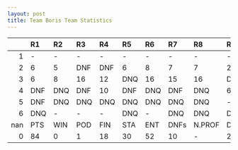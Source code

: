 ```yaml
---
layout: post 
title: Team Boris Team Statistics
--- 
```


|     | R1   | R2   | R3   | R4   | R5   | R6   | R7   | R8     | R9   | R10   | R11   | R12   | Points   | Pos   |
|----:|:-----|:-----|:-----|:-----|:-----|:-----|:-----|:-------|:-----|:------|:------|:------|:---------|:------|
|   1 | -    | -    | -    | -    | -    | -    | -    | -      | -    | -     | -     | -     | nan      | nan   |
|   2 | 6    | 5    | DNF  | DNF  | 6    | 8    | 7    | 7      | 2    | 9     | DNF   | DNF   | 54.0     | 9.0   |
|   3 | 6    | 8    | 16   | 12   | DNQ  | 16   | 15   | 16     | DNQ  | 5     | DNQ   | DNF   | 23.0     | 9.0   |
|   4 | DNF  | DNQ  | DNF  | 10   | DNF  | DNQ  | DNF  | DNQ    | 6    | DNQ   | DNQ   | DNF   | 7.0      | 14.0  |
|   5 | DNF  | DNQ  | DNQ  | DNQ  | DNQ  | DNQ  | DNQ  | DNQ    | -    | DNQ   | -     | -     | 0.0      | 22.0  |
|   6 | DNQ  | -    | -    | -    | DNQ  | -    | DNQ  | DNQ    | DNQ  | DNF   | DNQ   | -     | 0.0      | 22.0  |
| nan | PTS  | WIN  | POD  | FIN  | STA  | ENT  | DNFs | N.PROF | DNQ  | %FIN  | PPR   | BST   | CHA      | RNK   |
|   0 | 84   | 0    | 1    | 18   | 30   | 52   | 10   | -      | 22   | 60.0  | 1.62  | 2     | 0        | 14    |